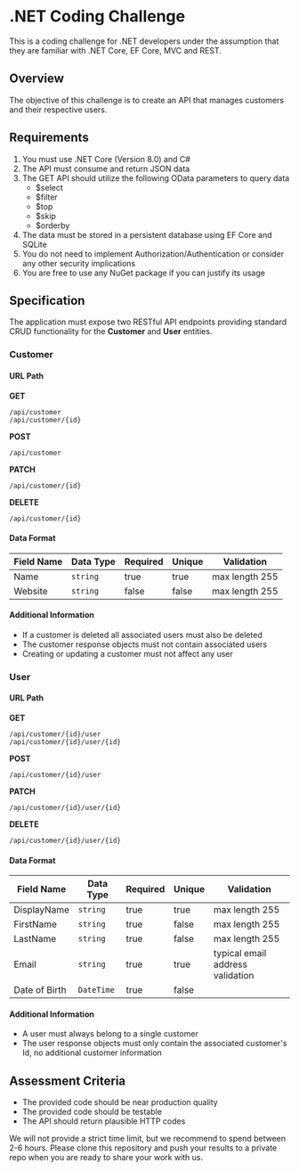 # .NET Coding Challenge
This is a coding challenge for .NET developers under the assumption that they are familiar with .NET Core, EF Core, MVC and REST.

## Overview

The objective of this challenge is to create an API that manages customers and their respective users.

## Requirements

1. You must use .NET Core (Version 8.0) and C#
2. The API must consume and return JSON data
3. The GET API should utilize the following OData parameters to query data 
    - $select
    - $filter
    - $top
    - $skip
    - $orderby
4. The data must be stored in a persistent database using EF Core and SQLite 
5. You do not need to implement Authorization/Authentication or consider any other security implications 
6. You are free to use any NuGet package if you can justify its usage

## Specification

The application must expose two RESTful API endpoints providing standard CRUD functionality for the **Customer** and **User** entities.

### Customer
#### URL Path
**GET**
```
/api/customer
/api/customer/{id}
```
**POST**
```
/api/customer
```
**PATCH**
```
/api/customer/{id}
```
**DELETE**
```
/api/customer/{id}
```

#### Data Format
| Field Name | Data Type | Required | Unique | Validation      |
|--|--|-------|--------|-----------------|
| Name | `string` | true  | true   | max length 255  |
| Website | `string` | false | false  | max length 255  |

#### Additional Information
- If a customer is deleted all associated users must also be deleted
- The customer response objects must not contain associated users
- Creating or updating a customer must not affect any user

### User
#### URL Path
**GET**
```
/api/customer/{id}/user
/api/customer/{id}/user/{id}
```
**POST**
```
/api/customer/{id}/user
```
**PATCH**
```
/api/customer/{id}/user/{id}
```
**DELETE**
```
/api/customer/{id}/user/{id}
```

#### Data Format
| Field Name    | Data Type  | Required | Unique | Validation                       |
|---------------|------------|----------|--------|----------------------------------|
| DisplayName   | `string`   | true     | true   | max length 255                   |
| FirstName     | `string`   | true     | false  | max length 255                   |
| LastName      | `string`   | true     | false  | max length 255                   |
| Email         | `string`   | true     | true   | typical email address validation |
| Date of Birth | `DateTime` | true     | false  |  |

#### Additional Information
- A user must always belong to a single customer
- The user response objects must only contain the associated customer's Id, no additional customer information

## Assessment Criteria

- The provided code should be near production quality
- The provided code should be testable
- The API should return plausible HTTP codes

We will not provide a strict time limit, but we recommend to spend between 2-6 hours. Please clone this repository and push your results to a private repo when you are ready to share your work with us. 
